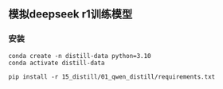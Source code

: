 ## 模拟deepseek r1训练模型
### 安装
```
conda create -n distill-data python=3.10
conda activate distill-data

pip install -r 15_distill/01_qwen_distill/requirements.txt
```